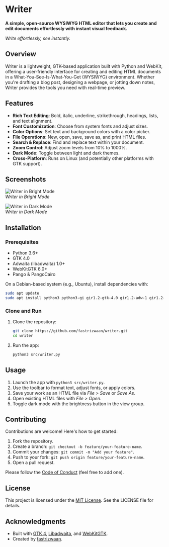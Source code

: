 # Writer

**A simple, open-source WYSIWYG HTML editor that lets you create and edit documents effortlessly with instant visual feedback.**

*Write effortlessly, see instantly.*

## Overview

Writer is a lightweight, GTK-based application built with Python and WebKit, offering a user-friendly interface for creating and editing HTML documents in a What-You-See-Is-What-You-Get (WYSIWYG) environment. Whether you're drafting a blog post, designing a webpage, or jotting down notes, Writer provides the tools you need with real-time preview.

## Features

- **Rich Text Editing**: Bold, italic, underline, strikethrough, headings, lists, and text alignment.
- **Font Customization**: Choose from system fonts and adjust sizes.
- **Color Options**: Set text and background colors with a color picker.
- **File Operations**: New, open, save, save as, and print HTML files.
- **Search & Replace**: Find and replace text within your document.
- **Zoom Control**: Adjust zoom levels from 10% to 1000%.
- **Dark Mode**: Toggle between light and dark themes.
- **Cross-Platform**: Runs on Linux (and potentially other platforms with GTK support).

## Screenshots

![Writer in Bright Mode](https://github.com/fastrizwaan/writer/releases/download/0.1/Writer-Bright.png)  
*Writer in Bright Mode*

![Writer in Dark Mode](https://github.com/fastrizwaan/writer/releases/download/0.1/Writer-Dark.png)  
*Writer in Dark Mode*

## Installation

### Prerequisites

- Python 3.6+
- GTK 4.0
- Adwaita (libadwaita) 1.0+
- WebKitGTK 6.0+
- Pango & PangoCairo

On a Debian-based system (e.g., Ubuntu), install dependencies with:

```bash
sudo apt update
sudo apt install python3 python3-gi gir1.2-gtk-4.0 gir1.2-adw-1 gir1.2-webkit-6.0 gir1.2-pango-1.0 gir1.2-pangocairo-1.0
```

### Clone and Run

1. Clone the repository:
   ```bash
   git clone https://github.com/fastrizwaan/writer.git
   cd writer
   ```
2. Run the app:
   ```bash
   python3 src/writer.py
   ```

## Usage

1. Launch the app with `python3 src/writer.py`.
2. Use the toolbar to format text, adjust fonts, or apply colors.
3. Save your work as an HTML file via *File > Save* or *Save As*.
4. Open existing HTML files with *File > Open*.
5. Toggle dark mode with the brightness button in the view group.

## Contributing

Contributions are welcome! Here's how to get started:

1. Fork the repository.
2. Create a branch: `git checkout -b feature/your-feature-name`.
3. Commit your changes: `git commit -m "Add your feature"`.
4. Push to your fork: `git push origin feature/your-feature-name`.
5. Open a pull request.

Please follow the [Code of Conduct](CODE_OF_CONDUCT.md) (feel free to add one).

## License

This project is licensed under the [MIT License](LICENSE). See the LICENSE file for details.

## Acknowledgments

- Built with [GTK 4](https://www.gtk.org/), [Libadwaita](https://gitlab.gnome.org/GNOME/libadwaita), and [WebKitGTK](https://webkitgtk.org/).
- Created by [fastrizwaan](https://github.com/fastrizwaan).


